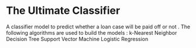 
# The Ultimate Classifier
A classifier model to predict whether a loan case will be paid off or not .
The following algorithms are used to build the models :
k-Nearest Neighbor
Decision Tree
Support Vector Machine
Logistic Regression
